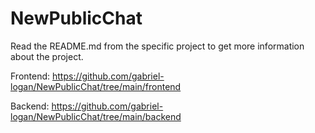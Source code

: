 # NewPublicChat

Read the README.md from the specific project to get more information about the project.

Frontend: https://github.com/gabriel-logan/NewPublicChat/tree/main/frontend

Backend: https://github.com/gabriel-logan/NewPublicChat/tree/main/backend